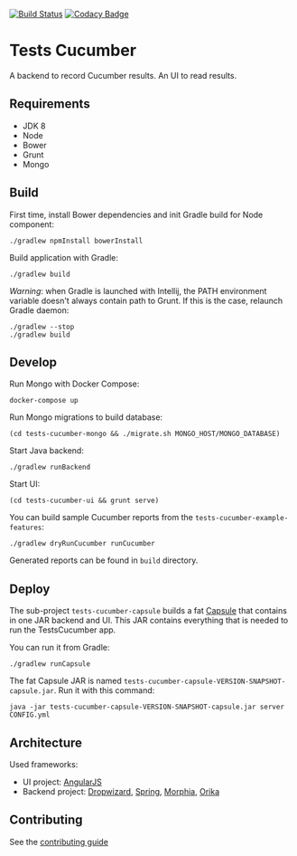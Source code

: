 [![Build Status](https://travis-ci.org/pgentile/tests-cucumber.svg?branch=master)](https://travis-ci.org/pgentile/tests-cucumber)
[![Codacy Badge](https://api.codacy.com/project/badge/grade/666c1c5ba97d4ab0893ed2573fd1e428)](https://www.codacy.com/app/pierre-gentile-perso/tests-cucumber)

Tests Cucumber
==============

A backend to record Cucumber results. An UI to read results.


Requirements
------------

* JDK 8
* Node
* Bower
* Grunt
* Mongo


Build
-----

First time, install Bower dependencies and init Gradle build for Node component:

```
./gradlew npmInstall bowerInstall
```

Build application with Gradle:

```
./gradlew build
```

_Warning_: when Gradle is launched with Intellij, the PATH environment variable doesn't
always contain path to Grunt. If this is the case, relaunch Gradle daemon:

```
./gradlew --stop
./gradlew build
```


Develop
-------

Run Mongo with Docker Compose:

```
docker-compose up
```

Run Mongo migrations to build database:

```
(cd tests-cucumber-mongo && ./migrate.sh MONGO_HOST/MONGO_DATABASE)
```

Start Java backend:

```
./gradlew runBackend
```

Start UI:

```
(cd tests-cucumber-ui && grunt serve)
```

You can build sample Cucumber reports from the `tests-cucumber-example-features`:

```
./gradlew dryRunCucumber runCucumber
```

Generated reports can be found in `build` directory.


Deploy
------

The sub-project `tests-cucumber-capsule` builds a fat [Capsule](http://www.capsule.io) that contains in one JAR
backend and UI. This JAR contains everything that is needed to run the TestsCucumber app.

You can run it from Gradle:

```
./gradlew runCapsule
```

The fat Capsule JAR is named `tests-cucumber-capsule-VERSION-SNAPSHOT-capsule.jar`. Run it with this command:

```
java -jar tests-cucumber-capsule-VERSION-SNAPSHOT-capsule.jar server CONFIG.yml
```


Architecture
------------

Used frameworks:

* UI project: [AngularJS](https://angularjs.org)
* Backend project: [Dropwizard](http://dropwizard.io),
  [Spring](http://spring.io), [Morphia](http://mongodb.github.io/morphia/),
  [Orika](http://orika-mapper.github.io/orika-docs)


Contributing
------------

See the [contributing guide](CONTRIBUTING.md)

